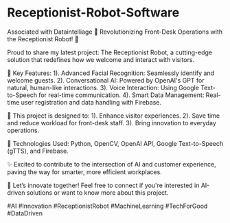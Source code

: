 # Receptionist-Robot-Software


Associated with Dataintelliage
🌟 Revolutionizing Front-Desk Operations with the Receptionist Robot! 🌟

Proud to share my latest project: The Receptionist Robot, a cutting-edge solution that redefines how we welcome and interact with visitors.

🔑 Key Features:
1). Advanced Facial Recognition: Seamlessly identify and welcome guests.
2). Conversational AI: Powered by OpenAI's GPT for natural, human-like interactions.
3). Voice Interaction: Using Google Text-to-Speech for real-time communication.
4). Smart Data Management: Real-time user registration and data handling with Firebase.

🎯 This project is designed to:
1). Enhance visitor experiences.
2). Save time and reduce workload for front-desk staff.
3). Bring innovation to everyday operations.

📌 Technologies Used: Python, OpenCV, OpenAI API, Google Text-to-Speech (gTTS), and Firebase.

✨ Excited to contribute to the intersection of AI and customer experience, paving the way for smarter, more efficient workplaces.

🚀 Let’s innovate together! Feel free to connect if you're interested in AI-driven solutions or want to know more about this project.

#AI #Innovation #ReceptionistRobot #MachineLearning #TechForGood #DataDriven
